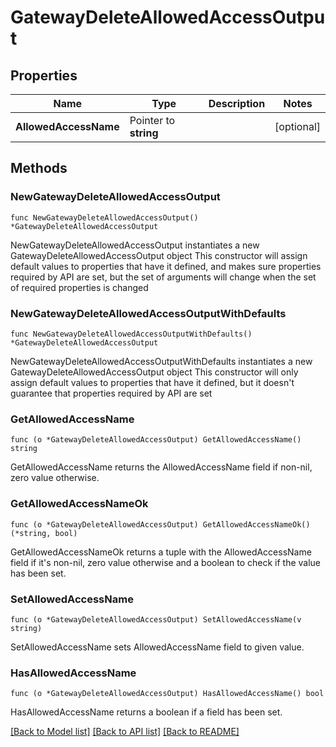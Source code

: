 # GatewayDeleteAllowedAccessOutput

## Properties

Name | Type | Description | Notes
------------ | ------------- | ------------- | -------------
**AllowedAccessName** | Pointer to **string** |  | [optional] 

## Methods

### NewGatewayDeleteAllowedAccessOutput

`func NewGatewayDeleteAllowedAccessOutput() *GatewayDeleteAllowedAccessOutput`

NewGatewayDeleteAllowedAccessOutput instantiates a new GatewayDeleteAllowedAccessOutput object
This constructor will assign default values to properties that have it defined,
and makes sure properties required by API are set, but the set of arguments
will change when the set of required properties is changed

### NewGatewayDeleteAllowedAccessOutputWithDefaults

`func NewGatewayDeleteAllowedAccessOutputWithDefaults() *GatewayDeleteAllowedAccessOutput`

NewGatewayDeleteAllowedAccessOutputWithDefaults instantiates a new GatewayDeleteAllowedAccessOutput object
This constructor will only assign default values to properties that have it defined,
but it doesn't guarantee that properties required by API are set

### GetAllowedAccessName

`func (o *GatewayDeleteAllowedAccessOutput) GetAllowedAccessName() string`

GetAllowedAccessName returns the AllowedAccessName field if non-nil, zero value otherwise.

### GetAllowedAccessNameOk

`func (o *GatewayDeleteAllowedAccessOutput) GetAllowedAccessNameOk() (*string, bool)`

GetAllowedAccessNameOk returns a tuple with the AllowedAccessName field if it's non-nil, zero value otherwise
and a boolean to check if the value has been set.

### SetAllowedAccessName

`func (o *GatewayDeleteAllowedAccessOutput) SetAllowedAccessName(v string)`

SetAllowedAccessName sets AllowedAccessName field to given value.

### HasAllowedAccessName

`func (o *GatewayDeleteAllowedAccessOutput) HasAllowedAccessName() bool`

HasAllowedAccessName returns a boolean if a field has been set.


[[Back to Model list]](../README.md#documentation-for-models) [[Back to API list]](../README.md#documentation-for-api-endpoints) [[Back to README]](../README.md)


